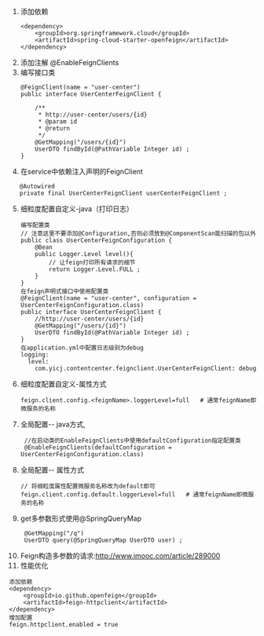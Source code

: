 1. 添加依赖
    ```text
    <dependency>
        <groupId>org.springframework.cloud</groupId>
        <artifactId>spring-cloud-starter-openfeign</artifactId>
    </dependency>
    ```
2. 添加注解 @EnableFeignClients
3. 编写接口类
    ```text
    @FeignClient(name = "user-center")
    public interface UserCenterFeignClient {
    
        /**
         * http://user-center/users/{id}
         * @param id
         * @return
         */
        @GetMapping("/users/{id}")
        UserDTO findById(@PathVariable Integer id) ;
    }
    ```
 4. 在service中依赖注入声明的FeignClient
 ```text
    @Autowired
    private final UserCenterFeignClient userCenterFeignClient ;
```
5. 细粒度配置自定义-java（打印日志）
    ```text
    编写配置类
    // 注意这里不要添加@Configuration,否则必须放到@ComponentScan能扫描的包以外
    public class UserCenterFeignConfiguration {
        @Bean
        public Logger.Level level(){
            // 让feign打印所有请求的细节
            return Logger.Level.FULL ;
        }
    }
    在feign声明式接口中使用配置类
    @FeignClient(name = "user-center", configuration = UserCenterFeignConfiguration.class)
    public interface UserCenterFeignClient {
        //http://user-center/users/{id}
        @GetMapping("/users/{id}")
        UserDTO findById(@PathVariable Integer id) ;
    }
    在application.yml中配置日志级别为debug
    logging:
      level:
        com.yicj.contentcenter.feignclient.UserCenterFeignClient: debug
    ```
6. 细粒度配置自定义-属性方式
    ```text
    feign.client.config.<feignName>.loggerLevel=full   # 通常feignName即微服务的名称
    ```
7. 全局配置-- java方式,
    ```text
     //在启动类的EnableFeignClients中使用defaultConfiguration指定配置类
     @EnableFeignClients(defaultConfiguration = UserCenterFeignConfiguration.class)
    ```
8. 全局配置-- 属性方式
    ```text
    // 将细粒度属性配置微服务名称改为default即可
    feign.client.config.default.loggerLevel=full   # 通常feignName即微服务的名称
    ```
9. get多参数形式使用@SpringQueryMap
    ```text
     @GetMapping("/q")
     UserDTO query(@SpringQueryMap UserDTO user) ;
    ```
10. Feign构造多参数的请求:http://www.imooc.com/article/289000
11. 性能优化
```text
添加依赖
<dependency>
    <groupId>io.github.openfeign</groupId>
    <artifactId>feign-httpclient</artifactId>
</dependency>
增加配置
feign.httpclient.enabled = true

```
